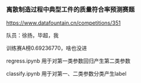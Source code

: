 ### 离散制造过程中典型工件的质量符合率预测赛题

https://www.datafountain.cn/competitions/351

队员：徐扬，毕超，我

训练赛A榜0.69236770，啥也没进

regress.ipynb 用于对第一类参数回归产生第二类参数

classify.ipynb 用于对第一、二类参数分类产生label
